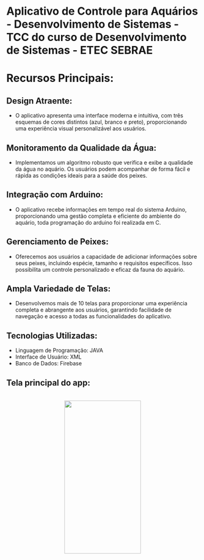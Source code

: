 # Aplicativo de Controle para Aquários - Desenvolvimento de Sistemas - TCC do curso de Desenvolvimento de Sistemas - ETEC SEBRAE

# Recursos Principais:

## Design Atraente:

- O aplicativo apresenta uma interface moderna e intuitiva, com três esquemas de cores distintos (azul, branco e preto), proporcionando uma experiência visual personalizável aos usuários.

## Monitoramento da Qualidade da Água:

- Implementamos um algoritmo robusto que verifica e exibe a qualidade da água no aquário. Os usuários podem acompanhar de forma fácil e rápida as condições ideais para a saúde dos peixes.

## Integração com Arduino:

- O aplicativo recebe informações em tempo real do sistema Arduino, proporcionando uma gestão completa e eficiente do ambiente do aquário, toda programação do arduino foi realizada em C.

## Gerenciamento de Peixes:

- Oferecemos aos usuários a capacidade de adicionar informações sobre seus peixes, incluindo espécie, tamanho e requisitos específicos. Isso possibilita um controle personalizado e eficaz da fauna do aquário.

## Ampla Variedade de Telas:

- Desenvolvemos mais de 10 telas para proporcionar uma experiência completa e abrangente aos usuários, garantindo facilidade de navegação e acesso a todas as funcionalidades do aplicativo.

## Tecnologias Utilizadas:

- Linguagem de Programação: JAVA
- Interface de Usuário: XML
- Banco de Dados: Firebase

## Tela principal do app:
</br>
<div align="center">
  <img src="https://user-images.githubusercontent.com/121905548/214107043-63ef6e7c-23ed-4948-8a63-a2e70561d267.jpeg" width="200px" height="400px" />
</div>
